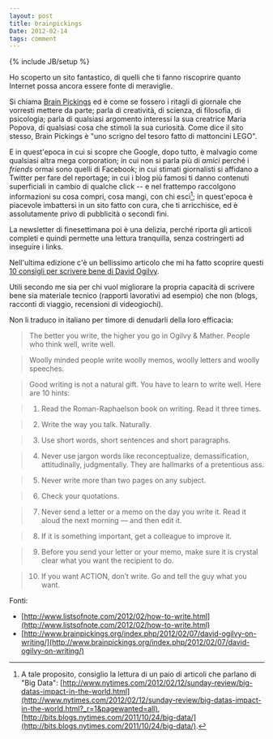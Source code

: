 ```yaml
---
layout: post
title: brainpickings
Date: 2012-02-14
tags: comment
---
```

{% include JB/setup %} 

Ho scoperto un sito fantastico, di quelli che ti fanno riscoprire quanto Internet possa ancora essere fonte di meraviglie.

Si chiama [Brain Pickings](http://www.brainpickings.org) ed è come se fossero i ritagli di giornale che vorresti mettere da parte; parla di creatività, di scienza, di filosofia, di psicologia; parla di qualsiasi argomento interessi la sua creatrice Maria Popova, di qualsiasi cosa che stimoli la sua curiosità. Come dice il sito stesso, Brain Pickings è "uno scrigno del tesoro fatto di mattoncini LEGO".

E in quest'epoca in cui si scopre che Google, dopo tutto, è malvagio come qualsiasi altra mega corporation; in cui non si parla più di *amici* perché i *friends* ormai sono quelli di Facebook; in cui stimati giornalisti si affidano a Twitter per fare del reportage; in cui i blog più famosi ti danno contenuti superficiali in cambio di qualche click -- e nel frattempo raccolgono informazioni su cosa compri, cosa mangi, con chi esci[^nota]; in quest'epoca è piacevole imbattersi in un sito fatto con cura, che ti arricchisce, ed è assolutamente privo di pubblicità o secondi fini. 

La newsletter di finesettimana poi è una delizia, perché riporta gli articoli completi e quindi permette una lettura tranquilla, senza costringerti ad inseguire i links.

Nell'ultima edizione c'è un bellissimo articolo che mi ha fatto scoprire questi [10 consigli per scrivere bene di David Ogilvy](http://www.brainpickings.org/index.php/2012/02/07/david-ogilvy-on-writing/). 

Utili secondo me sia per chi vuol migliorare la propria capacità di scrivere bene sia materiale tecnico (rapporti lavorativi ad esempio) che non (blogs, racconti di viaggio, recensioni di videogiochi).

Non li traduco in italiano per timore di denudarli della loro efficacia:

> The better you write, the higher you go in Ogilvy & Mather. People who think well, write well.

>Woolly minded people write woolly memos, woolly letters and woolly speeches.

>Good writing is not a natural gift. You have to learn to write well. Here are 10 hints:

>1. Read the Roman-Raphaelson book on writing. Read it three times.

>2. Write the way you talk. Naturally.

>3. Use short words, short sentences and short paragraphs.

>4. Never use jargon words like reconceptualize, demassification, attitudinally, judgmentally. They are hallmarks of a pretentious ass.

>5. Never write more than two pages on any subject.

>6. Check your quotations.

>7. Never send a letter or a memo on the day you write it. Read it aloud the next morning — and then edit it.

>8. If it is something important, get a colleague to improve it.

> 9. Before you send your letter or your memo, make sure it is crystal clear what you want the recipient to do.

> 10. If you want ACTION, don’t write. Go and tell the guy what you want.


Fonti:

* [http://www.listsofnote.com/2012/02/how-to-write.html](http://www.listsofnote.com/2012/02/how-to-write.html)
* [http://www.brainpickings.org/index.php/2012/02/07/david-ogilvy-on-writing/](http://www.brainpickings.org/index.php/2012/02/07/david-ogilvy-on-writing/)

[^nota]: A tale proposito, consiglio la lettura di un paio di articoli che parlano di "Big Data": [http://www.nytimes.com/2012/02/12/sunday-review/big-datas-impact-in-the-world.html](http://www.nytimes.com/2012/02/12/sunday-review/big-datas-impact-in-the-world.html?_r=1&pagewanted=all),  [http://bits.blogs.nytimes.com/2011/10/24/big-data/](http://bits.blogs.nytimes.com/2011/10/24/big-data/).
